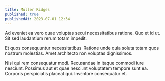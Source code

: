 ```yaml
---
title: Muller Ridges
published: true
publishedAt: 2023-07-01 12:34
---
```


Ad eveniet ea vero quae voluptas sequi necessitatibus ratione. Quo et id ut. Sit sed laudantium rerum totam impedit.

Et quos consequuntur necessitatibus. Ratione unde quia soluta totam quos nostrum molestias. Amet architecto non voluptas dignissimos.

Nisi qui rem consequatur modi. Recusandae in itaque commodi iure nesciunt. Possimus aut et quae nesciunt voluptatem tempore sunt ea. Corporis perspiciatis placeat qui. Inventore consequatur et.